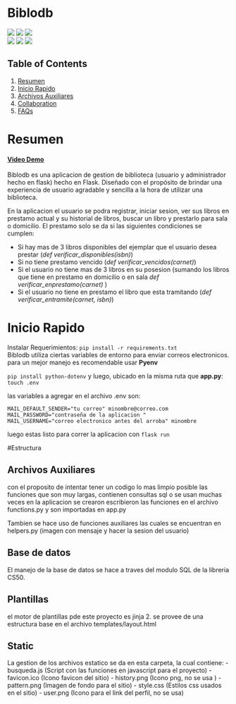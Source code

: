 # Biblodb
<img src="https://badgen.net/github/tag/mau5trakt/biblodb">  <img src="https://badgen.net/github/open-issues/mau5trakt/biblodb">  <img src="https://badgen.net/github/branches/mau5trakt/biblodb">
 <br>	<img src="https://img.shields.io/badge/Flask-000000?style=for-the-badge&logo=flask&logoColor=white"> 
 <img src="https://img.shields.io/badge/SQLite-07405E?style=for-the-badge&logo=sqlite&logoColor=white">
 <img src="https://img.shields.io/badge/PyCharm-000000.svg?&style=for-the-badge&logo=PyCharm&logoColor=white">

## Table of Contents
1. [Resumen](#Resumen)
2. [Inicio Rapido](#Inicio-Rapido)
3. [Archivos Auxiliares](#Archivos-Auxiliares)
4. [Collaboration](#collaboration)
5. [FAQs](#faqs)

# Resumen
#### [Video Demo](https://youtu.be/rWBbmivxrPw)

Biblodb es una aplicacion de gestion de biblioteca (usuario y administrador hecho en flask) hecho en Flask. Diseñado con el propósito de brindar una experiencia 
de usuario agradable y sencilla a la hora de utilizar una biblioteca. 
<p> En la aplicacion el usuario se podra registrar, iniciar sesion, ver sus libros en prestamo actual y su historial de libros, buscar un libro y prestarlo para sala o domicilio.
El prestamo solo se da si las siguientes condiciones se cumplen:

- Si hay mas de 3 libros disponibles del ejemplar que el usuario desea prestar (*def verificar_disponibles(isbn)*)
- Si no tiene prestamo vencido (*def verificar_vencidos(carnet)*)
- Si el usuario no tiene mas de 3 libros en su posesion (sumando los libros que tiene en prestamo en domicilio o en sala *def verificar_enprestamo(carnet)* ) 
- Si el usuario no tiene en prestamo el libro que esta tramitando (*def verificar_entramite(carnet, isbn)*)

# Inicio Rapido
Instalar Requerimientos:
`pip install -r requirements.txt`<br>
Biblodb utiliza ciertas variables de entorno para enviar correos electronicos. para un mejor manejo es recomendable usar **Pyenv**

`pip install python-dotenv`
y luego, ubicado en la misma ruta que **app.py**:
`touch .env`

las variables a agregar en el archivo .env son:
```
MAIL_DEFAULT_SENDER="tu correo" minombre@correo.com
MAIL_PASSWORD="contraseña de la aplicacion "
MAIL_USERNAME="correo electronico antes del arroba" minombre
```

luego estas listo para correr la aplicacion con
`flask run` 

#Estructura

## Archivos Auxiliares

con el proposito de intentar tener un codigo lo mas limpio posible las funciones que son muy largas, contienen consultas sql o se usan muchas veces en la aplicacion 
se crearon escribieron las funciones en el archivo functions.py y son importadas en app.py
<p> Tambien se hace uso de funciones auxiliares las cuales se encuentran en helpers.py (imagen con mensaje y hacer la sesion del usuario)

## Base de datos
<p> El manejo de la base de datos se hace a traves del modulo SQL de la libreria CS50. 

## Plantillas
<p> el motor de plantillas pde este proyecto es jinja 2. se provee de una estructura base en el archivo templates/layout.html

## Static
<p> La gestion de los archivos estatico se da en esta carpeta, la cual contiene:
  - busqueda.js (Script con las funciones en javascript para el proyecto)
  - favicon.ico (Icono favicon del sitio)
  - history.png (Icono png, no se usa )
  - pattern.png (Imagen de fondo para el sitio)
  - style.css (Estilos css usados en el sitio)
  - user.png (Icono para el link del perfil, no se usa)
  
